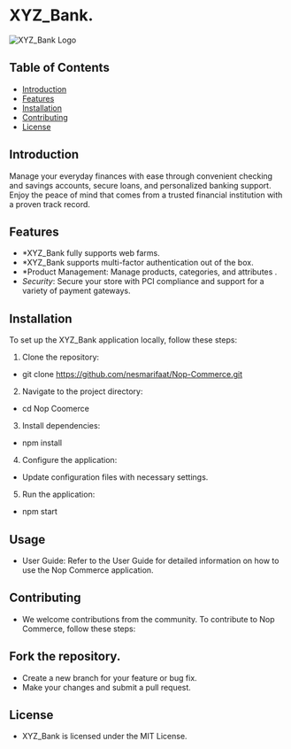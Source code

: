 # XYZ_Bank.

![XYZ_Bank Logo](https://images.app.goo.gl/Mw9EGGZ4GV1XKgdT9)
## Table of Contents

- [Introduction](#introduction)
- [Features](#features)
- [Installation](#instalation)
- [Contributing](#ontributing)
- [License](#license)

## Introduction
Manage your everyday finances with ease through convenient checking and savings accounts, secure loans, and personalized banking support. Enjoy the peace of mind that comes from a trusted financial institution with a proven track record.

## Features

- *XYZ_Bank fully supports web farms.
- *XYZ_Bank supports multi-factor authentication out of the box.
- *Product Management: Manage products, categories, and attributes .
- *Security*: Secure your store with PCI compliance and support for a variety of payment gateways.

## Installation

To set up the XYZ_Bank application locally, follow these steps:

1. Clone the repository:
*   git clone https://github.com/nesmarifaat/Nop-Commerce.git
2. Navigate to the project directory:
*   cd Nop Coomerce
3. Install dependencies:
*   npm install
4. Configure the application:

* Update configuration files with necessary settings.
5. Run the application:
*   npm start

## Usage
* User Guide: Refer to the User Guide for detailed information on how to use the Nop Commerce application.

## Contributing
* We welcome contributions from the community. To contribute to Nop Commerce, follow these steps:

## Fork the repository.
* Create a new branch for your feature or bug fix.
* Make your changes and submit a pull request.

## License
* XYZ_Bank is licensed under the MIT License.